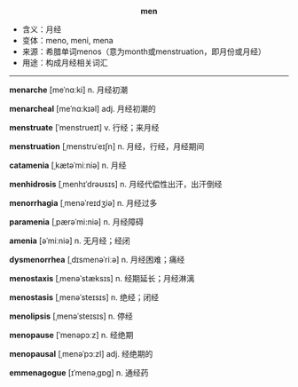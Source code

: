 
**<center>men</center>**

- <span class="definition">含义：月经</span>
- <span class="definition">变体：meno, meni, mena</span>
- <span class="definition">来源：希腊单词menos（意为month或menstruation，即月份或月经）</span>
- <span class="definition">用途：构成月经相关词汇</span>


---


<span class="vocabulary">**menarche**</span> [meˈnɑːki] n. 月经初潮

<span class="vocabulary">**menarcheal**</span> [meˈnɑ:kɪəl] adj. 月经初潮的

<span class="vocabulary">**menstruate**</span> [ˈmenstrueɪt] v. 行经；来月经

<span class="vocabulary">**menstruation**</span> [ˌmenstruˈeɪʃn] n. 月经，行经，月经期间

<span class="vocabulary">**catamenia**</span> [ˌkætəˈmiːniə] n. 月经

<span class="vocabulary">**menhidrosis**</span> [ˌmenhɪˈdrəʊsɪs] n. 月经代偿性出汗，出汗倒经

<span class="vocabulary">**menorrhagia**</span> [ˌmenəˈreɪdʒiə] n. 月经过多

<span class="vocabulary">**paramenia**</span> [ˌpærəˈmi:niə] n. 月经障碍

<span class="vocabulary">**amenia**</span> [əˈmiːniə] n. 无月经；经闭

<span class="vocabulary">**dysmenorrhea**</span> [ˌdɪsmenəˈriːə] n. 月经困难；痛经

<span class="vocabulary">**menostaxis**</span> [ˌmenəˈstæksɪs] n. 经期延长；月经淋漓

<span class="vocabulary">**menostasis**</span> [ˌmenəˈsteɪsɪs] n. 绝经；闭经

<span class="vocabulary">**menolipsis**</span> [ˌmenəˈsteɪsɪs] n. 停经

<span class="vocabulary">**menopause**</span> [ˈmenəpɔːz] n. 经绝期

<span class="vocabulary">**menopausal**</span> [ˌmenəˈpɔːzl] adj. 经绝期的

<span class="vocabulary">**emmenagogue**</span> [ɪˈmenəˌɡɒɡ] n. 通经药
